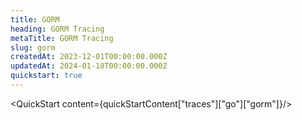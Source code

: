 ```yaml
---
title: GORM
heading: GORM Tracing
metaTitle: GORM Tracing
slug: gorm
createdAt: 2023-12-01T00:00:00.000Z
updatedAt: 2024-01-18T00:00:00.000Z
quickstart: true
---
```


<QuickStart content={quickStartContent["traces"]["go"]["gorm"]}/>
